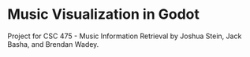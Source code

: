 # Music Visualization in Godot

Project for CSC 475 - Music Information Retrieval by Joshua Stein, Jack Basha, and Brendan Wadey.
